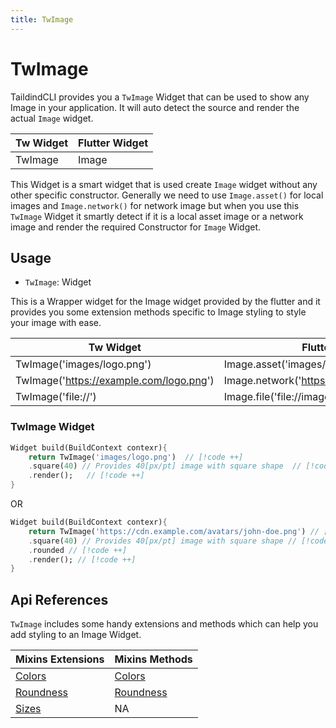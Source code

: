 ```yaml
---
title: TwImage
---
```


# TwImage

TaildindCLI provides you a `TwImage` Widget that can be used to show any Image in your application. It will auto detect the source and render the actual `Image` widget.

| **Tw Widget** | **Flutter Widget** |
| ------------- | ------------------ |
| TwImage       | Image              |

This Widget is a smart widget that is used create `Image` widget without any other specific constructor. Generally we need to use `Image.asset()` for local images and `Image.network()` for network image but when you use this `TwImage` Widget it smartly detect if it is a local asset image or a network image and render the required Constructor for `Image` Widget.

## Usage

* `TwImage`: Widget

This is a Wrapper widget for the Image widget provided by the flutter and it provides you some extension methods specific to Image styling to style your image with ease.

| **Tw Widget**                           | **Flutter Widget**                            |
| --------------------------------------- | --------------------------------------------- |
| TwImage('images/logo.png')              | Image.asset('images/logo.png')                |
| TwImage('https://example.com/logo.png') | Image.network('https://example.com/logo.png') |
| TwImage('file://')                      | Image.file('file://image/path/logo.png') |

### TwImage Widget

```dart
Widget build(BuildContext contexr){
    return TwImage('images/logo.png')  // [!code ++]
    .square(40) // Provides 40[px/pt] image with square shape  // [!code ++]
    .render();   // [!code ++]
}
```

OR

```dart
Widget build(BuildContext contexr){
    return TwImage('https://cdn.example.com/avatars/john-doe.png') // [!code ++]
    .square(40) // Provides 40[px/pt] image with square shape // [!code ++]
    .rounded // [!code ++]
    .render(); // [!code ++]
}
```


## Api References

`TwImage` includes some handy extensions and methods which can help you add styling to an Image Widget.

| Mixins Extensions              | Mixins Methods                  |
| ------------------------------ | ------------------------------- |
| [Colors](/mixins/colors)       | [Colors](/methods/colors)       |
| [Roundness](/mixins/roundness) | [Roundness](/methods/roundness) |
| [Sizes](/mixins/size)          | NA                              |